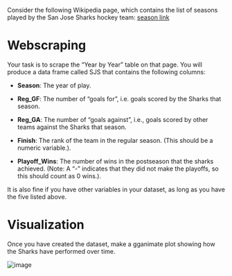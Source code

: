 Consider the following Wikipedia page, which contains the list of seasons played by the San Jose Sharks hockey team: [season link](https://en.wikipedia.org/wiki/List_of_San_Jose_Sharks_seasons)

# Webscraping

Your task is to scrape the “Year by Year” table on that page. You will produce a data frame called SJS that contains the following columns:

 - **Season**: The year of play. 

- **Reg_GF**: The number of “goals for”, i.e. goals scored by the Sharks that season.  

- **Reg_GA**: The number of “goals against”, i.e., goals scored by other teams against the Sharks that season.  

- **Finish**: The rank of the team in the regular season. (This should be a numeric variable.). 

- **Playoff_Wins**: The number of wins in the postseason that the sharks achieved. (Note: A “-” indicates that they did not make the playoffs, so this should count as 0 wins.). 

It is also fine if you have other variables in your dataset, as long as you have the five listed above.  

# Visualization 

Once you have created the dataset, make a gganimate plot showing how the Sharks have performed over time.  

![image](https://user-images.githubusercontent.com/102557726/212524959-679e3e24-d970-494e-a2f1-aa1596e500f5.png)
